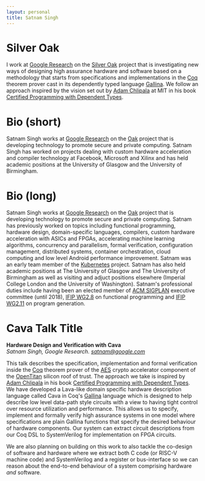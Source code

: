 ```yaml
---
layout: personal
title: Satnam Singh
---
```

# Silver Oak
I work at [Google Research](https://research.google/) on the [Silver Oak](https://github.com/project-oak/oak-hardware) project that is investigating
new ways of designing high assurance hardware and software based
on a methodology that starts from specifications and implementations
in the [Coq](https://coq.inria.fr) theorem prover cast in its dependently typed language
[Gallina](https://coq.github.io/doc/v8.9/refman/language/gallina-specification-language.html). We follow an approach inspired by the vision set out by
[Adam Chlipala](http://adam.chlipala.net) at MIT in his book
[Certified Programming with Dependent Types](http://adam.chlipala.net/cpdt/).


# Bio (short)
Satnam Singh works at [Google Research](https://research.google/)
on the [Oak](https://github.com/project-oak/oak) project that is developing technology to promote secure and private computing.
Satnam Singh has worked on projects dealing with custom hardware acceleration and compiler technology
at Facebook, Microsoft and Xilinx and has held academic positions at the University of Glasgow
and the University of Birmingham.

# Bio (long)
Satnam Singh works at [Google Research](https://research.google/)
on the [Oak](https://github.com/project-oak/oak) project that is developing technology to promote secure and private computing.
Satnam has previously worked on topics including functional programming, hardware design, domain-specific languages, compilers, custom hardware acceleration with ASICs and FPGAs, accelerating machine learning algorithms, concurrency and parallelism, formal verification, configuration management, distributed systems, container orchestration, cloud computing and low level Android performance improvement. 
Satnam was an early team member of the [Kubernetes](https://kubernetes.io) project. Satnam has also
held academic positions at The University of Glasgow and The University of Birmingham as well as
visiting and adjuct positions elsewhere (Imperial College London and the University of Washington).
Satnam's professional duties include having been an elected member of [ACM SIGPLAN](https://www.sigplan.org/) executive committee (until 2018), [IFIP WG2.8](http://www.cs.ox.ac.uk/ralf.hinze/WG2.8) on functional programming and
[IFIP WG2.11](https://wiki.hh.se/wg211/index.php/Main_Page) on program generation.

# Cava Talk Title
**Hardware Design and Verification with Cava**   
*Satnam Singh, Google Research. satnam@google.com*

This talk describes the specification, implementation and formal
verification inside the [Coq](https://coq.inria.fr) theorem prover of the
[AES](https://en.wikipedia.org/wiki/Advanced_Encryption_Standard) crypto accelerator component of the
[OpenTitan](https://opentitan.org) silicon roof of trust. The approach
we take is inspired by [Adam Chlipala](http://adam.chlipala.net) in his book
[Certified Programming with Dependent Types](http://adam.chlipala.net/cpdt/).
We have developed a Lava-like domain specific hardware description language called Cava in Coq's
[Gallina](https://coq.github.io/doc/v8.9/refman/language/gallina-specification-language.html) language
which is designed to help describe low level data-path style circuits with a view
to having tight control over resource utilization and performance. This allows
us to specify, implement and formally verify high assurance systems in one model
where specifications are plain Gallina functions that specify the desired
behaviour of hardware components. Our system can extract circuit descriptions
from our Coq DSL to SystemVerilog for implementation on FPGA circuits.

We are also planning on building on this work to also tackle the co-design of
software and hardware where we extract both C code (or RISC-V machine code)
and SystemVerilog and a register or bus-interface so we can reason about
the end-to-end behaviour of a system comprising hardware *and* software.